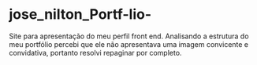 # jose_nilton_Portf-lio-
Site para apresentação do meu perfil front end.
Analisando a estrutura do meu portfólio percebi que ele não apresentava uma imagem convicente e convidativa, portanto resolvi repaginar por completo. 